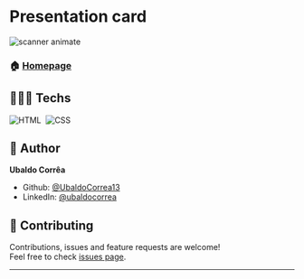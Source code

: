 <h1 align="left">Presentation card</h1> 

<img align="center" >![scanner animate](https://user-images.githubusercontent.com/92760416/159528020-987fe1b6-1148-422f-87c8-34c779df75d3.gif)</img>

### 🏠 [Homepage](https://github.com/UbaldoCorrea13/Presentation-card#readme)

## 👨🏾‍💻 Techs
![HTML](https://img.shields.io/badge/-HTML-05122A?style=flat&logo=HTML5)&nbsp;
![CSS](https://img.shields.io/badge/-CSS-05122A?style=flat&logo=CSS3&logoColor=1572B6)&nbsp;

## 👤 Author

**Ubaldo Corrêa**

* Github: [@UbaldoCorrea13](https://github.com/UbaldoCorrea13)
* LinkedIn: [@ubaldocorrea](https://linkedin.com/in/ubaldocorrea)

## 🤝 Contributing

Contributions, issues and feature requests are welcome!<br />Feel free to check [issues page](https://github.com/UbaldoCorrea13/Presentation-card/issues).


***
